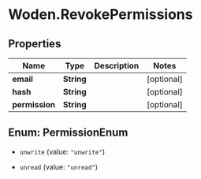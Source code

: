 # Woden.RevokePermissions

## Properties
Name | Type | Description | Notes
------------ | ------------- | ------------- | -------------
**email** | **String** |  | [optional] 
**hash** | **String** |  | [optional] 
**permission** | **String** |  | [optional] 


<a name="PermissionEnum"></a>
## Enum: PermissionEnum


* `unwrite` (value: `"unwrite"`)

* `unread` (value: `"unread"`)




